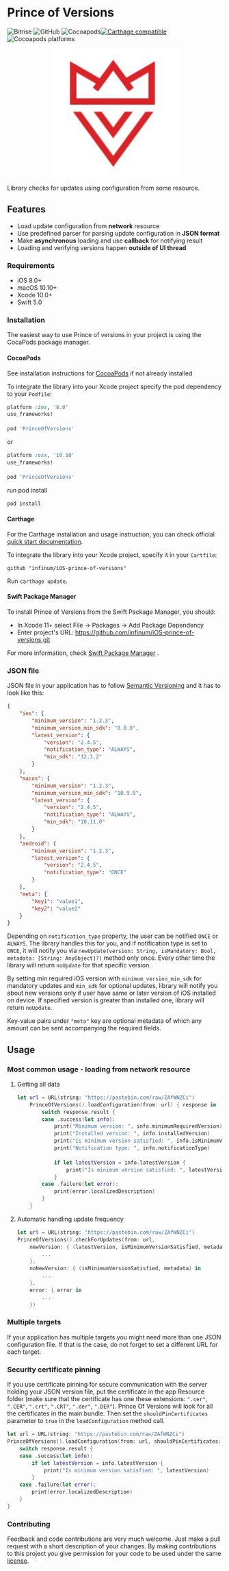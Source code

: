  # Prince of Versions

![Bitrise](https://img.shields.io/bitrise/b0d8da8839bc2c85?token=bKDksnKBaI6oQRD861aYBg) ![GitHub](https://img.shields.io/github/license/infinum/iOS-prince-of-versions) ![Cocoapods](https://img.shields.io/cocoapods/v/PrinceOfVersions)[![Carthage compatible](https://img.shields.io/badge/Carthage-compatible-4BC51D.svg?style=flat)](https://github.com/Carthage/Carthage) ![Cocoapods platforms](https://img.shields.io/cocoapods/p/PrinceOfVersions) 

<p align="center">
    <img src="./prince-of-versions.svg" width="300" max-width="50%" alt="PoV"/>
</p>

Library checks for updates using configuration from some resource.

## Features

* Load update configuration from **network** resource
* Use predefined parser for parsing update configuration in **JSON format**
* Make **asynchronous** loading and use **callback** for notifying result
* Loading and verifying versions happen **outside of UI thread**

### Requirements

* iOS 8.0+
* macOS 10.10+
* Xcode 10.0+
* Swift 5.0

### Installation

The easiest way to use Prince of versions in your project is using the CocaPods package manager.

#### CocoaPods

See installation instructions for [CocoaPods](http://cocoapods.org) if not already installed

To integrate the library into your Xcode project specify the pod dependency to your `Podfile`:

```ruby
platform :ios, '8.0'
use_frameworks!

pod 'PrinceOfVersions'
```

or 

```ruby
platform :osx, '10.10'
use_frameworks!

pod 'PrinceOfVersions'
```

run pod install

```bash
pod install
```

#### Carthage

For the Carthage installation and usage instruction, you can check official [quick start documentation](https://github.com/Carthage/Carthage#quick-start).

To integrate the library into your Xcode project, specify it in your `Cartfile`:

```
github "infinum/iOS-prince-of-versions"
```

Run `carthage update`.

#### Swift Package Manager

To install Prince of Versions from the Swift Package Manager, you should:
* In Xcode 11+ select File → Packages → Add Package Dependency
* Enter project's URL: https://github.com/infinum/iOS-prince-of-versions.git

For more information, check [Swift Package Manager](https://swift.org/package-manager/) .

### JSON file

JSON file in your application has to follow [Semantic Versioning](http://semver.org/) and it has to look like this:

```json
{
    "ios": {
        "minimum_version": "1.2.3",
        "minimum_version_min_sdk": "8.0.0",
        "latest_version": {
            "version": "2.4.5",
            "notification_type": "ALWAYS",
            "min_sdk": "12.1.2"
        }
    },
    "macos": {
        "minimum_version": "1.2.3",
        "minimum_version_min_sdk": "10.9.0",
        "latest_version": {
            "version": "2.4.5",
            "notification_type": "ALWAYS",
            "min_sdk": "10.11.0"
        }
    },
    "android": {
        "minimum_version": "1.2.3",
        "latest_version": {
            "version": "2.4.5",
            "notification_type": "ONCE"
        }
    },
    "meta": {
        "key1": "value1",
        "key2": "value2"
    }
}
```

Depending on `notification_type` property, the user can be notified `ONCE` or `ALWAYS`. The library handles this for you, and if notification type is set to `ONCE`, it will notify you via `newUpdate(version: String, isMandatory: Bool, metadata: [String: AnyObject]?)` method only once. Every other time the library will return `noUpdate` for that specific version. 

By setting min required iOS version with `minimum_version_min_sdk` for mandatory updates and `min_sdk` for optional updates, library will notify you about new versions only if user have same or later version of iOS installed on device. If specified version is greater than installed one, library will return `noUpdate`.

Key-value pairs under `"meta"` key are optional metadata of which any amount can be sent accompanying the required fields.

## Usage

### Most common usage - loading from network resource

1. Getting all data

    ```swift
    let url = URL(string: "https://pastebin.com/raw/ZAfWNZCi")
        PrinceOfVersions().loadConfiguration(from: url) { response in
            switch response.result {
            case .success(let info):
                print("Minimum version: ", info.minimumRequiredVersion)
                print("Installed version: ", info.installedVersion)
                print("Is minimum version satisfied: ", info.isMinimumVersionSatisfied)
                print("Notification type: ", info.notificationType)

                if let latestVersion = info.latestVersion {
                    print("Is minimum version satisfied: ", latestVersion)
                }
            case .failure(let error):
                print(error.localizedDescription)
            }
        }
    ```

2. Automatic handling update frequency

    ```swift
    let url = URL(string: "https://pastebin.com/raw/ZAfWNZCi")
    PrinceOfVersions().checkForUpdates(from: url,
        newVersion: { (latestVersion, isMinimumVersionSatisfied, metadata) in
            ...
        },
        noNewVersion: { (isMinimumVersionSatisfied, metadata) in
            ...
        },
        error: { error in
            ...
        })
    ```

### Multiple targets

If your application has multiple targets you might need more than one JSON configuration file. If that is the case, do not forget to set a different URL for each target.

### Security certificate pinning

If you use certificate pinning for secure communication with the server holding your JSON version file, put the certificate in the app Resource folder (make sure that the certificate has one these extensions: `".cer"`, `".CER"`, `".crt"`, `".CRT"`, `".der"`, `".DER"`). 
Prince Of Versions will look for all the certificates in the main bundle. Then set the `shouldPinCertificates` parameter to `true` in the `loadConfiguration` method call.

```swift
let url = URL(string: "https://pastebin.com/raw/ZAfWNZCi")
PrinceOfVersions().loadConfiguration(from: url, shouldPinCertificates: true) { (response) in
    switch response.result {
    case .success(let info):
        if let latestVersion = info.latestVersion {
            print("Is minimum version satisfied: ", latestVersion)
        }
    case .failure(let error):
        print(error.localizedDescription)
    }
}
```

### Contributing

Feedback and code contributions are very much welcome. Just make a pull request with a short description of your changes. By making contributions to this project you give permission for your code to be used under the same [license](https://github.com/infinum/Android-prince-of-versions/blob/dev/LICENCE).
